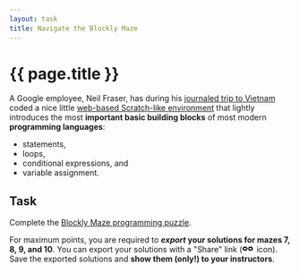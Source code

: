 ```yaml
---
layout: task
title: Navigate the Blockly Maze
---
```

{{ page.title }}
================

A Google employee, Neil Fraser, has during his
[journaled trip to Vietnam](https://neil.fraser.name/news/2013/03/16/)
coded a nice little [web-based Scratch-like environment](http://blockly-demo.appspot.com/)
that lightly introduces the most **important basic building blocks** of most
modern **programming languages**:

* statements,
* loops,
* conditional expressions, and
* variable assignment.

Task
----
Complete the [Blockly Maze programming puzzle](http://blockly-demo.appspot.com/static/apps/maze/index.html).

For maximum points, you are required to **_export_ your solutions for
mazes 7, 8, 9, and 10**. You can export your solutions with a "Share" link
(![link](/images/blockly_link_icon.png) icon).
Save the exported solutions and **show them (only!) to
your instructors**.
